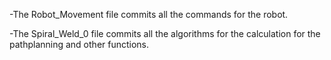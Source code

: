 -The Robot_Movement file commits all the commands for the robot.

-The Spiral_Weld_0 file commits all the algorithms for the calculation for the pathplanning and other functions.
